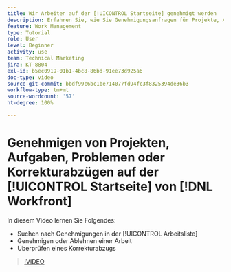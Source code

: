 ```yaml
---
title: Wir Arbeiten auf der [!UICONTROL Startseite] genehmigt werden
description: Erfahren Sie, wie Sie Genehmigungsanfragen für Projekte, Aufgaben, Probleme und Korrekturabzüge in der [!UICONTROL Arbeitsliste]finden und dann die Arbeit in [!DNL  Workfront]genehmigen oder ablehnen.
feature: Work Management
type: Tutorial
role: User
level: Beginner
activity: use
team: Technical Marketing
jira: KT-8804
exl-id: b5ec0919-01b1-4bc8-86bd-91ee73d925a6
doc-type: video
source-git-commit: bbdf99c6bc1be714077fd94fc3f8325394de36b3
workflow-type: tm+mt
source-wordcount: '57'
ht-degree: 100%

---
```


# Genehmigen von Projekten, Aufgaben, Problemen oder Korrekturabzügen auf der [!UICONTROL Startseite] von [!DNL Workfront]

In diesem Video lernen Sie Folgendes:

* Suchen nach Genehmigungen in der [!UICONTROL Arbeitsliste]
* Genehmigen oder Ablehnen einer Arbeit
* Überprüfen eines Korrekturabzugs

>[!VIDEO](https://video.tv.adobe.com/v/3447916/?quality=12&learn=on&enablevpops=1&captions=ger)

<!--
learn more URLs
-->
